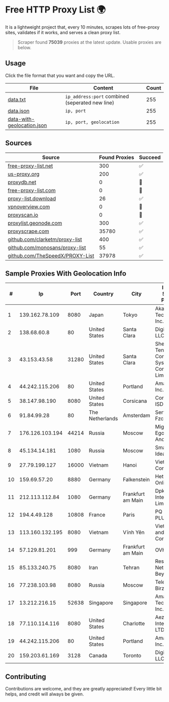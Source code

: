 
# Free HTTP Proxy List 🌍

It is a lightweight project that, every 10 minutes, scrapes lots of free-proxy sites, validates if it works, and serves a clean proxy list.


> Scraper found **75039** proxies at the latest update. Usable proxies are below.

## Usage

Click the file format that you want and copy the URL.


|File|Content|Count|
|----|-------|-----|
|[data.txt](https://raw.githubusercontent.com/themiralay/Proxy-List-World/master/data.txt)|`ip_address:port` combined (seperated new line)|255|
|[data.json](https://raw.githubusercontent.com/themiralay/Proxy-List-World/master/data.json)|`ip, port`|255|
|[data-with-geolocation.json](https://raw.githubusercontent.com/themiralay/Proxy-List-World/master/data-with-geolocation.json)|`ip, port, geolocation`|255|

## Sources

|Source|Found Proxies|Succeed|
|------|-------------|-------|
|[free-proxy-list.net](https://free-proxy-list.net)|300|✅|
|[us-proxy.org](https://www.us-proxy.org)|200|✅|
|[proxydb.net](http://proxydb.net)|0|🚫|
|[free-proxy-list.com](https://free-proxy-list.com/?page=&port=&type%5B%5D=http&type%5B%5D=https&up_time=0&search=Search)|0|🚫|
|[proxy-list.download](https://www.proxy-list.download/HTTP)|26|✅|
|[vpnoverview.com](https://vpnoverview.com/privacy/anonymous-browsing/free-proxy-servers)|0|🚫|
|[proxyscan.io](https://www.proxyscan.io)|0|🚫|
|[proxylist.geonode.com](https://proxylist.geonode.com/api/proxy-list?limit=300&page=1&sort_by=lastChecked&sort_type=desc&protocols=http,https)|300|✅|
|[proxyscrape.com](https://api.proxyscrape.com/v2/?request=displayproxies&protocol=http&timeout=10000&country=all&ssl=all&anonymity=all)|35780|✅|
|[github.com/clarketm/proxy-list](https://raw.githubusercontent.com/clarketm/proxy-list/master/proxy-list-raw.txt)|400|✅|
|[github.com/monosans/proxy-list](https://raw.githubusercontent.com/monosans/proxy-list/main/proxies/http.txt)|55|✅|
|[github.com/TheSpeedX/PROXY-List](https://raw.githubusercontent.com/TheSpeedX/PROXY-List/master/http.txt)|37978|✅|


## Sample Proxies With Geolocation Info

|#|Ip|Port|Country|City|Internet Service Provider|
|-|--|----|-------|----|-------------------------|
|1|139.162.78.109|8080|Japan|Tokyo|Akamai Technologies, Inc.|
|2|138.68.60.8|80|United States|Santa Clara|DigitalOcean, LLC|
|3|43.153.43.58|31280|United States|Santa Clara|Shenzhen Tencent Computer Systems Company Limited|
|4|44.242.115.206|80|United States|Portland|Amazon.com, Inc.|
|5|38.147.98.190|8080|United States|Corsicana|Corsicana ISD|
|6|91.84.99.28|80|The Netherlands|Amsterdam|Servers Tech Fzco|
|7|176.126.103.194|44214|Russia|Moscow|Miglovets Egor Andreevich|
|8|45.134.14.181|1080|Russia|Moscow|Smart Digital Ideas DOO|
|9|27.79.199.127|16000|Vietnam|Hanoi|Viettel Corporation|
|10|159.69.57.20|8880|Germany|Falkenstein|Hetzner Online GmbH|
|11|212.113.112.84|1080|Germany|Frankfurt am Main|DpkgSoft International Limited|
|12|194.4.49.128|10808|France|Paris|PQ HOSTING PLUS S.R.L.|
|13|113.160.132.195|8080|Vietnam|Vĩnh Yên|VietNam Post and Telecom Corporation|
|14|57.129.81.201|999|Germany|Frankfurt am Main|OVH SAS|
|15|85.133.240.75|8080|Iran|Tehran|Respina Networks & Beyond PJSC|
|16|77.238.103.98|8080|Russia|Moscow|Telecom-Birzha, LLC|
|17|13.212.216.15|52638|Singapore|Singapore|Amazon Technologies Inc.|
|18|77.110.114.116|8080|United States|Charlotte|Aeza International LTD|
|19|44.242.115.206|80|United States|Portland|Amazon.com, Inc.|
|20|159.203.61.169|3128|Canada|Toronto|DigitalOcean, LLC|



## Contributing

Contributions are welcome, and they are greatly appreciated! Every
little bit helps, and credit will always be given.

